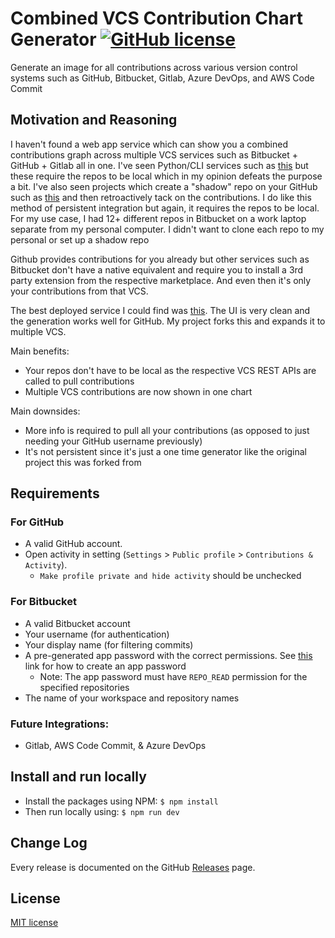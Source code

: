 # Combined VCS Contribution Chart Generator [![GitHub license](https://img.shields.io/badge/license-MIT-blue.svg)](https://github.com/TrentD815/combined-git-contributions-chart/blob/master/LICENSE)
Generate an image for all contributions across various version control systems such as 
GitHub, Bitbucket, Gitlab, Azure DevOps, and AWS Code Commit

## Motivation and Reasoning
I haven't found a web app service which can show you a combined contributions graph
across multiple VCS services such as Bitbucket + GitHub + Gitlab all in one. I've seen 
Python/CLI services such as [this](https://github.com/YakinRubaiat/GitGraph) but these require the repos to be local which 
in my opinion defeats the purpose a bit. I've also seen projects which create a "shadow" repo on your GitHub such as 
[this](https://github.com/miromannino/Contributions-Importer-For-Github) and then retroactively tack on the contributions. 
I do like this method of persistent integration but again, it requires the repos to be local. For my use case,
I had 12+ different repos in Bitbucket on a work laptop separate from my personal computer. I didn't
want to clone each repo to my personal or set up a shadow repo 

Github provides contributions for you already but other services such as Bitbucket don't
have a native equivalent and require you to install a 3rd party extension
from the respective marketplace. And even then it's only your contributions
from that VCS.

The best deployed service I could find was [this](https://github.com/sallar/github-contributions-chart). 
The UI is very clean and the generation works well for GitHub. My project forks this
and expands it to multiple VCS.
   
Main benefits:
- Your repos don't have to be local as the respective VCS REST APIs are called to pull contributions
- Multiple VCS contributions are now shown in one chart

Main downsides:
- More info is required to pull all your contributions (as opposed to just needing your GitHub username previously) 
- It's not persistent since it's just a one time generator like the original project this was forked from

## Requirements
### For GitHub
- A valid GitHub account.
- Open activity in setting (`Settings` > `Public profile` > `Contributions & Activity`).
  - `Make profile private and hide activity` should be unchecked
  
### For Bitbucket
- A valid Bitbucket account
- Your username (for authentication)
- Your display name (for filtering commits)
- A pre-generated app password with the correct permissions. See [this](https://support.atlassian.com/bitbucket-cloud/docs/create-an-app-password/) link for how to create an app password
  - Note: The app password must have `REPO_READ` permission for the specified repositories
- The name of your workspace and repository names

### Future Integrations: 
- Gitlab, AWS Code Commit, & Azure DevOps

## Install and run locally
- Install the packages using NPM:
```$ npm install```
- Then run locally using:
```$ npm run dev```

[//]: Example
[//]: # (<div align="center">)
[//]: # (  <img src="screenshot.png" width="676">)
[//]: # (</div>)


## Change Log
Every release is documented on the GitHub [Releases](https://github.com/TrentD815/combined-git-contributions-chart/releases) page.

## License
[MIT license](https://opensource.org/licenses/MIT)

